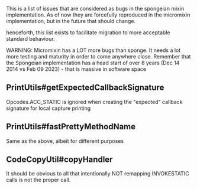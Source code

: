 This is a list of issues that are considered as bugs in the spongeian mixin
implementation. As of now they are forcefully reproduced in the micromixin
implementation, but in the future that should change.

henceforth, this list exists to facilitate migration to more acceptable standard
behaviour.

WARNING: Micromixin has a LOT more bugs than sponge. It needs a lot more
testing and maturity in order to come anywhere close. Remember that the
Spongeian implementation has a head start of over 8 years (Dec 14
2014 vs Feb 09 2023) - that is massive in software space

## PrintUtils#getExpectedCallbackSignature 

Opcodes.ACC_STATIC is ignored when creating the "expected" callback signature
for local capture printing

## PrintUtils#fastPrettyMethodName

Same as the above, albeit for different purposes

## CodeCopyUtil#copyHandler

It should be obvious to all that intentionally NOT remapping INVOKESTATIC
calls is not the proper call.
